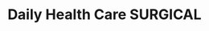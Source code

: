 ---
title: "Daily Health Care SURGICAL"
url: /karachi/daily-health-care-surgical/
shop: Sanitätshaus
---